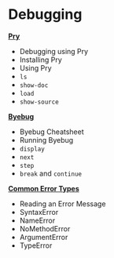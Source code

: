 # Debugging

[**Pry**](https://open.appacademy.io/learn/full-stack-online/software-engineering-foundations/pry-notes)
* Debugging using Pry
* Installing Pry
* Using Pry
* `ls`
* `show-doc`
* `load`
* `show-source`


[**Byebug**](https://open.appacademy.io/learn/full-stack-online/software-engineering-foundations/bye-bug-notes)
* Byebug Cheatsheet
* Running Byebug
* `display`
* `next`
* `step`
* `break` and `continue`


[**Common Error Types**](https://open.appacademy.io/learn/full-stack-online/software-engineering-foundations/common-error-types-notes)
* Reading an Error Message
* SyntaxError
* NameError
* NoMethodError
* ArgumentError
* TypeError